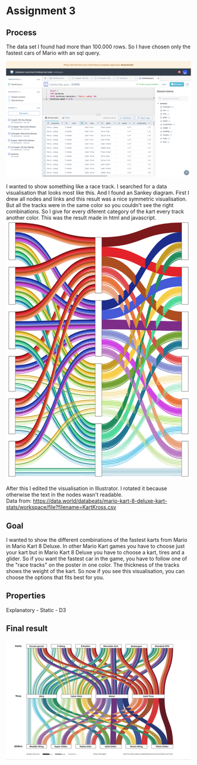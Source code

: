 # Assignment 3

## Process
The data set I found had more than 100.000 rows. So I have chosen only the fastest cars of Mario with an sql query. <br>

![alt text](https://github.com/sandyverbruggen123/Data-Visualisation/blob/master/Assignment%203/sql.png)

I wanted to show something like a race track. I searched for a data visualisation that looks most like this. And I found an Sankey diagram. First I drew all nodes and links and this result was a nice symmetric visualisation. But all the tracks were in the same color so you couldn't see the right combinations. So I give for every diferent category of the kart every track another color. This was the result made in html and javascript.
<br>
![alt text](https://github.com/sandyverbruggen123/Data-Visualisation/blob/master/Assignment%203/javascriptResult.png)
<br>

After this I edited the visualisation in Illustrator. I rotated it because otherwise the text in the nodes wasn't readable. 
<br>
Data from: https://data.world/databeats/mario-kart-8-deluxe-kart-stats/workspace/file?filename=KartKross.csv

## Goal
I wanted to show the different combinations of the fastest karts from Mario in Mario Kart 8 Deluxe. In other Mario Kart games you have to choose just your kart but in Mario Kart 8 Deluxe you have to choose a kart, tires and a glider. So if you want the fastest car in the game, you have to follow one of the "race tracks" on the poster in one color. The thickness of the tracks shows the weight of the kart. So now if you see this visualisation, you can choose the options that fits best for you. 

## Properties
Explanatory - Static - D3 

## Final result
![alt text](https://github.com/sandyverbruggen123/Data-Visualisation/blob/master/Assignment%203/FinalResult.png)
